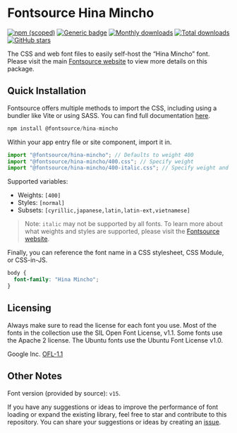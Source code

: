 # Fontsource Hina Mincho

[![npm (scoped)](https://img.shields.io/npm/v/@fontsource/hina-mincho?color=brightgreen)](https://www.npmjs.com/package/@fontsource/hina-mincho) [![Generic badge](https://img.shields.io/badge/fontsource-passing-brightgreen)](https://github.com/fontsource/fontsource) [![Monthly downloads](https://badgen.net/npm/dm/@fontsource/hina-mincho)](https://github.com/fontsource/fontsource) [![Total downloads](https://badgen.net/npm/dt/@fontsource/hina-mincho)](https://github.com/fontsource/fontsource) [![GitHub stars](https://img.shields.io/github/stars/fontsource/fontsource.svg?style=social&label=Star)](https://github.com/fontsource/fontsource/stargazers)

The CSS and web font files to easily self-host the “Hina Mincho” font. Please visit the main [Fontsource website](https://fontsource.org/fonts/hina-mincho) to view more details on this package.

## Quick Installation

Fontsource offers multiple methods to import the CSS, including using a bundler like Vite or using SASS. You can find full documentation [here](https://fontsource.org/docs/getting-started/introduction).

```javascript
npm install @fontsource/hina-mincho
```

Within your app entry file or site component, import it in.

```javascript
import "@fontsource/hina-mincho"; // Defaults to weight 400
import "@fontsource/hina-mincho/400.css"; // Specify weight
import "@fontsource/hina-mincho/400-italic.css"; // Specify weight and style
```

Supported variables:
- Weights: `[400]`
- Styles: `[normal]`
- Subsets: `[cyrillic,japanese,latin,latin-ext,vietnamese]`

> Note: `italic` may not be supported by all fonts. To learn more about what weights and styles are supported, please visit the [Fontsource website](https://fontsource.org/fonts/hina-mincho).

Finally, you can reference the font name in a CSS stylesheet, CSS Module, or CSS-in-JS.

```css
body {
  font-family: "Hina Mincho";
}
```

## Licensing
Always make sure to read the license for each font you use. Most of the fonts in the collection use the SIL Open Font License, v1.1. Some fonts use the Apache 2 license. The Ubuntu fonts use the Ubuntu Font License v1.0.

Google Inc.
[OFL-1.1](http://scripts.sil.org/OFL)

## Other Notes
Font version (provided by source): `v15`.

If you have any suggestions or ideas to improve the performance of font loading or expand the existing library, feel free to star and contribute to this repository. You can share your suggestions or ideas by creating an [issue](https://github.com/fontsource/fontsource/issues).